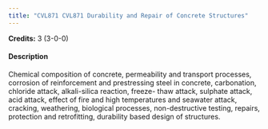 ```yaml
---
title: "CVL871 CVL871 Durability and Repair of Concrete Structures"
---
```

**Credits:** 3 (3-0-0)

#### Description
Chemical composition of concrete, permeability and transport processes, corrosion of reinforcement and prestressing steel in concrete, carbonation, chloride attack, alkali-silica reaction, freeze- thaw attack, sulphate attack, acid attack, effect of fire and high temperatures and seawater attack, cracking, weathering, biological processes, non-destructive testing, repairs, protection and retrofitting, durability based design of structures.